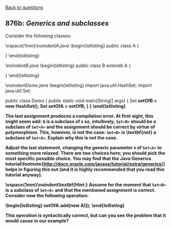 [Back to questions](../README.md)

## 876b: *Generics and subclasses*

Consider the following classes:

\vspace{1mm}\noindent*A.java*
\begin{lstlisting}
public class A {

}
\end{lstlisting}

\noindent*B.java*
\begin{lstlisting}
public class B extends A {

}
\end{lstlisting}

\noindent*Demo.java*
\begin{lstlisting}
import java.util.HashSet;
import java.util.Set;

public class Demo {
  public static void main(String[] args) {
    Set<B> setOfB = new HashSet<B>();
    Set<A> setOfA = setOfB;
  }
}
\end{lstlisting}

The last assignment produces a compilation error.  At first sight, this might seem odd: `B` is a subclass of `A` so, intuitively, `Set<B>`
should be a subclass of `Set<A>` and the assignment should be correct by virtue of polymorphism.  This, however, is not the case:
`Set<B>` is \textbf{not} a subclass of `Set<A>`.  Explain why this is not the case.

Adjust the last statement, changing the generic parameter `A` of `Set<A>` to something more relaxed.  There are two choices
here; you should pick the most specific possible choice.  You may find that the Java Generics
tutorial\footnote{http://docs.oracle.com/javase/tutorial/extra/generics/} helps in figuring this out (and it is highly recommended that you
read this tutorial anyway).

\vspace{1mm}\noindent\textbf{Hint:} Assume for the moment that `Set<B>` is a subclass of `Set<A>` and that the mentioned assignment is correct.
Consider now the following operation:

\begin{lstlisting}
setOfA.add(new A());
\end{lstlisting}

This operation is syntactically correct, but can you see the problem that it would cause in our example?
